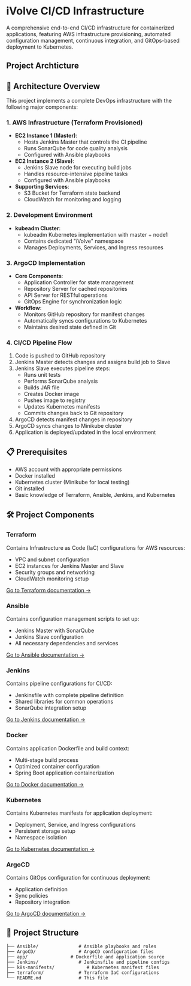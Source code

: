 # iVolve CI/CD Infrastructure

A comprehensive end-to-end CI/CD infrastructure for containerized applications, featuring AWS infrastructure provisioning, automated configuration management, continuous integration, and GitOps-based deployment to Kubernetes.

## Project Archticture 



## 🚀 Architecture Overview

This project implements a complete DevOps infrastructure with the following major components:

### 1. AWS Infrastructure (Terraform Provisioned)
* **EC2 Instance 1 (Master)**:
   * Hosts Jenkins Master that controls the CI pipeline
   * Runs SonarQube for code quality analysis
   * Configured with Ansible playbooks
* **EC2 Instance 2 (Slave)**:
   * Jenkins Slave node for executing build jobs
   * Handles resource-intensive pipeline tasks
   * Configured with Ansible playbooks
* **Supporting Services**:
   * S3 Bucket for Terraform state backend
   * CloudWatch for monitoring and logging

### 2. Development Environment
* **kubeadm Cluster**:
   * kubeadm Kubernetes implementation with master + node1
   * Contains dedicated "iVolve" namespace
   * Manages Deployments, Services, and Ingress resources

### 3. ArgoCD Implementation
* **Core Components**:
   * Application Controller for state management
   * Repository Server for cached repositories
   * API Server for RESTful operations
   * GitOps Engine for synchronization logic
* **Workflow**:
   * Monitors GitHub repository for manifest changes
   * Automatically syncs configurations to Kubernetes
   * Maintains desired state defined in Git

### 4. CI/CD Pipeline Flow
1. Code is pushed to GitHub repository
2. Jenkins Master detects changes and assigns build job to Slave
3. Jenkins Slave executes pipeline steps:
   * Runs unit tests
   * Performs SonarQube analysis
   * Builds JAR file
   * Creates Docker image
   * Pushes image to registry
   * Updates Kubernetes manifests
   * Commits changes back to Git repository
4. ArgoCD detects manifest changes in repository
5. ArgoCD syncs changes to Minikube cluster
6. Application is deployed/updated in the local environment

## 📋 Prerequisites

- AWS account with appropriate permissions
- Docker installed
- Kubernetes cluster (Minikube for local testing)
- Git installed
- Basic knowledge of Terraform, Ansible, Jenkins, and Kubernetes

## 🛠️ Project Components

### Terraform

Contains Infrastructure as Code (IaC) configurations for AWS resources:
- VPC and subnet configuration
- EC2 instances for Jenkins Master and Slave
- Security groups and networking
- CloudWatch monitoring setup

[Go to Terraform documentation →](./terraform/README.md)

### Ansible

Contains configuration management scripts to set up:
- Jenkins Master with SonarQube
- Jenkins Slave configuration
- All necessary dependencies and services

[Go to Ansible documentation →](./Ansible/README.md)

### Jenkins

Contains pipeline configurations for CI/CD:
- Jenkinsfile with complete pipeline definition
- Shared libraries for common operations
- SonarQube integration setup

[Go to Jenkins documentation →](./Jenkins/README.md)

### Docker

Contains application Dockerfile and build context:
- Multi-stage build process
- Optimized container configuration
- Spring Boot application containerization

[Go to Docker documentation →](./app/README.md)

### Kubernetes

Contains Kubernetes manifests for application deployment:
- Deployment, Service, and Ingress configurations
- Persistent storage setup
- Namespace isolation

[Go to Kubernetes documentation →](./k8s-manifests/README.md)

### ArgoCD

Contains GitOps configuration for continuous deployment:
- Application definition
- Sync policies
- Repository integration

[Go to ArgoCD documentation →](./ArgoCD/README.md)

## 📝 Project Structure

```
├── Ansible/               # Ansible playbooks and roles
├── ArgoCD/                # ArgoCD configuration files
├── app/                # Dockerfile and application source
├── Jenkins/               # Jenkinsfile and pipeline configs
├── k8s-manifests/            # Kubernetes manifest files
├── terraform/             # Terraform IaC configurations
└── README.md              # This file
```

